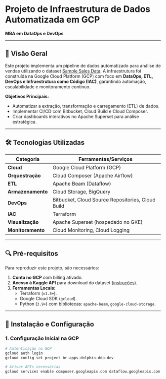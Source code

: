 # Projeto de Infraestrutura de Dados Automatizada em GCP  
**MBA em DataOps e DevOps**  

---

## 📌 Visão Geral  
Este projeto implementa um pipeline de dados automatizado para análise de vendas utilizando o dataset [Sample Sales Data](https://www.kaggle.com/datasets/kyanyoga/sample-sales-data). A infraestrutura foi construída na Google Cloud Platform (GCP) com foco em **DataOps, ETL, DevOps e Infraestrutura como Código (IAC)**, garantindo automação, escalabilidade e monitoramento contínuo.  

**Objetivos Principais:**  
- Automatizar a extração, transformação e carregamento (ETL) de dados.  
- Implementar CI/CD com Bitbucket, Cloud Build e Cloud Composer.  
- Criar dashboards interativos no Apache Superset para análise estratégica.  

---

## 🛠 Tecnologias Utilizadas  
| Categoria           | Ferramentas/Serviços                                                                 |  
|----------------------|-------------------------------------------------------------------------------------|  
| **Cloud**            | Google Cloud Platform (GCP)                                                         |  
| **Orquestração**     | Cloud Composer (Apache Airflow)                                                     |  
| **ETL**              | Apache Beam (Dataflow)                                                              |  
| **Armazenamento**    | Cloud Storage, BigQuery                                                             |  
| **DevOps**           | Bitbucket, Cloud Source Repositories, Cloud Build                                   |  
| **IAC**              | Terraform                                                                           |  
| **Visualização**     | Apache Superset (hospedado no GKE)                                                  |  
| **Monitoramento**    | Cloud Monitoring, Cloud Logging                                                     |  

---

## 🔍 Pré-requisitos  
Para reproduzir este projeto, são necessários:  
1. **Conta no GCP** com billing ativado.  
2. **Acesso à Kaggle API** para download do dataset ([instruções](https://www.kaggle.com/docs/api)).  
3. **Ferramentas Locais:**  
   - Terraform (`v1.5+`).  
   - Google Cloud SDK (`gcloud`).  
   - Python (`3.9+`) com bibliotecas: `apache-beam`, `google-cloud-storage`.  

---

## 🚀 Instalação e Configuração  

### 1. Configuração Inicial na GCP  
```bash  
# Autenticação no GCP  
gcloud auth login  
gcloud config set project br-apps-dolphin-ddp-dev

# Ativar APIs necessárias  
gcloud services enable composer.googleapis.com dataflow.googleapis.com  